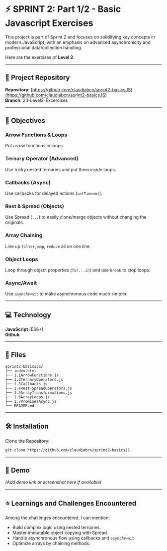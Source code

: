 # ⚡️ SPRINT 2: Part 1/2 - Basic Javascript Exercises

This project is part of Sprint 2 and focuses on solidifying key concepts in modern JavaScript, with an emphasis on advanced asynchronicity and professional data/collection handling.

Here are the exercises of **Level 2**.

---

## 🔗 Project Repository

**Repository**: [https://github.com/claudiabcn/sprint2-basicsJS](https://github.com/claudiabcn/sprint2-basicsJS)  
**Branch**: 2.1-Level2-Excercises

---

## 🎯 Objectives

### Arrow Functions & Loops
Put arrow functions in loops.

### Ternary Operator (Advanced)
Use tricky nested ternaries and put them inside loops.

### Callbacks (Async)
Use callbacks for delayed actions (`setTimeout`).

### Rest & Spread (Objects)
Use Spread (`...`) to easily clone/merge objects without changing the originals.

### Array Chaining
Line up `filter`, `map`, `reduce` all on one line.

### Object Loops
Loop through object properties (`for...in`) and use `break` to stop loops.

### Async/Await
Use `async`/`await` to make asynchronous code much simpler.

---

## 💻 Technology

**JavaScript** (ES6+)  
**Github**

---

## 📁 Files

```
sprint2-basicsJS/
├── index.html
├── 1.1ArrowFunctions.js
├── 1.2TernaryOperators.js
├── 1.3Callbacks.js
├── 1.4Rest-SpreadOperators.js
├── 1.5ArrayTransformations.js
├── 1.6ArrayLoops.js
├── 1.7PromisesAsync.js
└── README.md
```

---

## 🛠 Installation

Clone the Repository:

```bash
git clone https://github.com/claudiabcn/sprint2-basicsJS
```

---

## 🎥 Demo

*(Add demo link or screenshot here if available)*

---

## ⭐ Learnings and Challenges Encountered

Among the challenges encountered, I can mention:

- Build complex logic using nested ternaries.
- Master immutable object copying with Spread.
- Handle asynchronous flow using callbacks and `async`/`await`.
- Optimize arrays by chaining methods.

